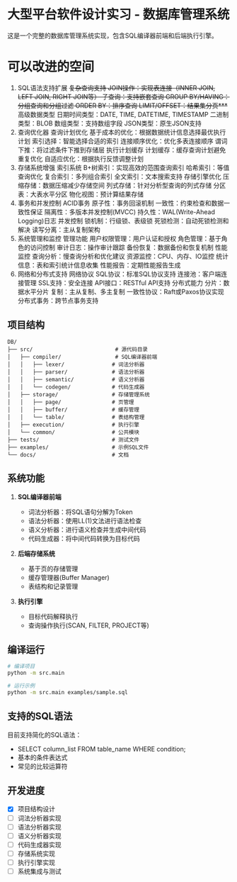 # 大型平台软件设计实习 - 数据库管理系统

这是一个完整的数据库管理系统实现，包含SQL编译器前端和后端执行引擎。

# 可以改进的空间
1. SQL语法支持扩展
~~复杂查询支持
JOIN操作：实现表连接（INNER JOIN, LEFT JOIN, RIGHT JOIN等）
子查询：支持嵌套查询
GROUP BY/HAVING：分组查询和分组过滤
ORDER BY：排序查询
LIMIT/OFFSET：结果集分页***~~
高级数据类型
日期时间类型：DATE, TIME, DATETIME, TIMESTAMP
二进制类型：BLOB
数组类型：支持数组字段
JSON类型：原生JSON支持
3. 查询优化器
查询计划优化
基于成本的优化：根据数据统计信息选择最优执行计划
索引选择：智能选择合适的索引
连接顺序优化：优化多表连接顺序
谓词下推：将过滤条件下推到存储层
执行计划缓存
计划缓存：缓存查询计划避免重复优化
自适应优化：根据执行反馈调整计划
4. 存储系统增强
索引系统
B+树索引：实现高效的范围查询索引
哈希索引：等值查询优化
复合索引：多列组合索引
全文索引：文本搜索支持
存储引擎优化
压缩存储：数据压缩减少存储空间
列式存储：针对分析型查询的列式存储
分区表：大表水平分区
物化视图：预计算结果存储
5. 事务和并发控制
ACID事务
原子性：事务回滚机制
一致性：约束检查和数据一致性保证
隔离性：多版本并发控制(MVCC)
持久性：WAL(Write-Ahead Logging)日志
并发控制
锁机制：行级锁、表级锁
死锁检测：自动死锁检测和解决
读写分离：主从复制架构
6. 系统管理和监控
管理功能
用户权限管理：用户认证和授权
角色管理：基于角色的访问控制
审计日志：操作审计跟踪
备份恢复：数据备份和恢复机制
性能监控
查询分析：慢查询分析和优化建议
资源监控：CPU、内存、IO监控
统计信息：表和索引统计信息收集
性能报告：定期性能报告生成
7. 网络和分布式支持
网络协议
SQL协议：标准SQL协议支持
连接池：客户端连接管理
SSL支持：安全连接
API接口：RESTful API支持
分布式能力
分片：数据水平分片
复制：主从复制、多主复制
一致性协议：Raft或Paxos协议实现
分布式事务：跨节点事务支持





## 项目结构

```
DB/
├── src/                          # 源代码目录
│   ├── compiler/                 # SQL编译器前端
│   │   ├── lexer/               # 词法分析器
│   │   ├── parser/              # 语法分析器
│   │   ├── semantic/            # 语义分析器
│   │   └── codegen/             # 代码生成器
│   ├── storage/                 # 存储管理系统
│   │   ├── page/                # 页管理
│   │   ├── buffer/              # 缓存管理
│   │   └── table/               # 表结构管理
│   ├── execution/               # 执行引擎
│   └── common/                  # 公共模块
├── tests/                       # 测试文件
├── examples/                    # 示例SQL文件
└── docs/                        # 文档

```

## 系统功能

1. **SQL编译器前端**
   - 词法分析器：将SQL语句分解为Token
   - 语法分析器：使用LL(1)文法进行语法检查
   - 语义分析器：进行语义检查并生成中间代码
   - 代码生成器：将中间代码转换为目标代码

2. **后端存储系统**
   - 基于页的存储管理
   - 缓存管理器(Buffer Manager)
   - 表结构和记录管理

3. **执行引擎**
   - 目标代码解释执行
   - 查询操作执行(SCAN, FILTER, PROJECT等)

## 编译运行

```bash
# 编译项目
python -m src.main

# 运行示例
python -m src.main examples/sample.sql
```

## 支持的SQL语法

目前支持简化的SQL语法：
- SELECT column_list FROM table_name WHERE condition;
- 基本的条件表达式
- 常见的比较运算符

## 开发进度

- [x] 项目结构设计
- [ ] 词法分析器实现
- [ ] 语法分析器实现
- [ ] 语义分析器实现
- [ ] 代码生成器实现
- [ ] 存储系统实现
- [ ] 执行引擎实现
- [ ] 系统集成与测试
